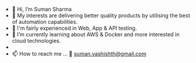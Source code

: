 - 👋 Hi, I’m Suman Sharma
- 👀 My interests are delivering better quality products by utilising the best of automation capabilities.
- 🙌 I'm fairly experienced in Web, App & API testing.
- 🌱 I’m currently learning about AWS & Docker and more interested in cloud technologies.
- 
- 📫 How to reach me ...
  📧 suman.vashishth@gmail.com

<!---
sumanvashishth/sumanvashishth is a ✨ special ✨ repository because its `README.md` (this file) appears on your GitHub profile.
You can click the Preview link to take a look at your changes.
--->
